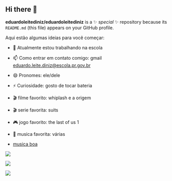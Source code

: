 ## Hi there 👋


**eduardoleitediniz/eduardoleitediniz** is a ✨ _special_ ✨ repository because its `README.md` (this file) appears on your GitHub profile.

Aqui estão algumas ideias para você começar:

- 🔭 Atualmente estou trabalhando na escola
- 📫 Como entrar em contato comigo: gmail eduardo.leite.diniz@escola.pr.gov.br
- 😄 Pronomes: ele/dele
- ⚡ Curiosidade: gosto de tocar bateria
- 🎬 filme favorito: whiplash e a origem
- 🎬 serie favorita: suits
- 🎮 jogo favorito: the last of us 1
- 🎵 musica favorita: várias

- [musica boa](https://youtu.be/38CRu1rCaKg?si=GkwoSQefoxxTlHHX)


![](https://media1.tenor.com/m/xo_VcKlhZiYAAAAd/vinijr.gif)


![](https://media1.tenor.com/m/Vql0fxFa4FIAAAAd/whiplash-miles.gif)


![](https://media1.tenor.com/m/PWzqgsV5oaIAAAAd/playing-drums-miles-teller.gif)

